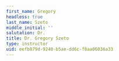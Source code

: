 ```yaml
---
first_name: Gregory
headless: true
last_name: Szeto
middle_initial: ''
salutation: Dr.
title: Dr. Gregory Szeto
type: instructor
uid: eefb879d-9240-b5ae-dd6c-f8aa06036a33
---
```

